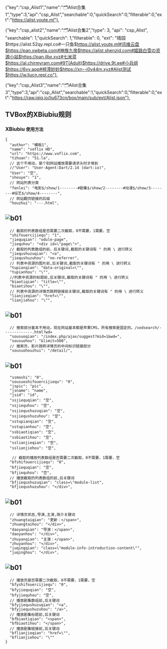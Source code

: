 {"key":"csp_Alist1","name":"🗂Alist合集1","type":3,"api":"csp_Alist","searchable":0,"quickSearch":0,"filterable":0,"ext":"https://alist.youte.ml"},

{"key":"csp_alist2","name":"🗂Alist合集2","type": 3, "api": "csp_Alist", "searchable": 1,"quickSearch": 1,"filterable": 0, "ext": "晴园$https://alist.52qy.repl.co#一只鱼$https://alist.youte.ml#讯维云盘$https://pan.xwbeta.com#神族九帝$https://alist.shenzjd.com#姬路白雪の资源小站$https://pan.jlbx.xyz#七米蓝$https://al.chirmyram.com#9T(Adult)$https://drive.9t.ee#小兵组$https://6vv.app#梓澪妙妙$https://xn--i0v44m.xyz#Alist测试$https://w.liucn.repl.co"},

{"key":"csp_Alist3","name":"🗂Alist合集3","type":3,"api":"csp_Alist","searchable":1,"quickSearch":0,"filterable":0,"ext":"https://raw.iqiq.io/liu673cn/box/main/sub/ext/Alist.json"},



TVBox的XBiubiu规则
------------------
### XBiubiu `使用方法`
```网站分类
{
  "author": "模板1",
  "name": "voflix HD",
  "url": "https://www.voflix.com",
  "tihuan": "51.la",
  // 这个不用动，是个别网站播放需要请求头时才用到
  //"User": "User-Agent:Dart/2.14 (dart:io)",
  "User": "空",
  "shouye": "1",
  // 网站列表分类                
  "fenlei": "电影$/show/1--------#剧集$/show/2--------#动漫$/show/3--------#综艺$/show/4--------",
  // 网站翻页链接的后缀
  "houzhui": "---.html",
```
  ![b01](https://liu673cn.github.io/box/sub/img/xbb01.jpg) <br />
  ------------------
```列表数组截取
  // 截取的列表数组是否需要二次截取，0不需要，1需要，空
  "shifouercijiequ": "1",
  "jiequqian": "odule-page",
  "jiequhou": "<div id=\"page\">",
  // 截取的列表数组的前，后关键词,截取的关键词有 " 的用 \ 进行转义
  "jiequshuzuqian": "<a",
  "jiequshuzuhou": "no-referrer",
  // 列表中资源的图片前,后关键词,截取的关键词有 " 的用 \ 进行转义
  "tupianqian": "data-original=\"",
  "tupianhou": "\"",
  //列表中资源的标题前,后关键词,截取的关键词有 " 的用 \ 进行转义
  "biaotiqian": "title=\"",
  "biaotihou": "\"",
  // 列表中资源的详情页跳转链接前关键词,截取的关键词有 " 的用 \ 进行转义
  "lianjieqian": "href=\"",
  "lianjiehou": "\"",
  ```
  ![b01](https://liu673cn.github.io/box/sub/img/xbb02.jpg) <br />
  ------------------
```网站搜索部分
  // 搜索部分基本不用动，现在网站基本都是苹果CMS，所有搜索是固定的。/vodsearch/-------------.html?wd=
  "sousuoqian": "/index.php/ajax/suggest?mid=1&wd=",
  "sousuohou": "&limit=500",
  // 搜索页，影片跳转详情页的中间标识链接部分
  "sousuohouzhui": "/detail/",
```
  ![b01](https://liu673cn.github.io/box/sub/img/xbb03.jpg) <br />
------------------
```搜索参数不用改
  "ssmoshi": "0",
  "sousuoshifouercijiequ": "0",
  "jspic": "pic",
  "jsname": "name",
  "jsid": "id",
  "ssjiequqian": "空",
  "ssjiequhou": "空",
  "ssjiequshuzuqian": "空",
  "ssjiequshuzuhou": "空",
  "sstupianqian": "空",
  "sstupianhou": "空",
  "ssbiaotiqian": "空",
  "ssbiaotihou": "空",
  "sslianjieqian": "空",
  "sslianjiehou": "空",
```
```播放列表截取
   // 截取的播放列表数组是否需要二次截取，0不需要，1需要，空
  "bfshifouercijiequ": "0",
  "bfjiequqian": "空",
  "bfjiequhou": "空",
  // 播放截取的列表数组的前,后关键词
  "bfjiequshuzuqian": "class=\"module-list",
  "bfjiequshuzuhou": "</div>",
```
  ![b01](https://liu673cn.github.io/box/sub/img/xbb04.jpg) <br />
------------------
```详情页状态
  // 详情页状态,导演,主演,简介关键词
  "zhuangtaiqian": "更新：</span>",
  "zhuangtaihou": "</div>",
  "daoyanqian": "导演：</span>",
  "daoyanhou": "</div>",
  "zhuyanqian": "主演：</span>",
  "zhuyanhou": "</div>",
  "juqingqian": "class=\"module-info-introduction-content\"",
  "juqinghou": "</div>",
```
  ![b01](https://liu673cn.github.io/box/sub/img/xbb05.jpg) <br />
  ------------------
```播放剧集数组
  // 播放页是否需要二次截取，0不需要，1需要，空
  "bfyshifouercijiequ": "0",
  "bfyjiequqian": "空",
  "bfyjiequhou": "空",
  // 播放剧集数组前,后关键词
  "bfyjiequshuzuqian": "<a",
  "bfyjiequshuzuhou": "/a>",
  // 播放剧集标题前,后关键词
  "bfbiaotiqian": "<span>",
  "bfbiaotihou": "</span>",
  // 播放剧集链接前,后关键词
  "bflianjieqian": "href=\"",
  "bflianjiehou": "\""
}
```
